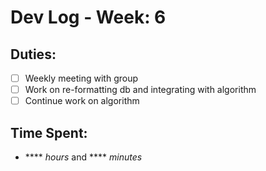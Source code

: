 # Dev Log - Week: 6
 
## Duties:
  - [ ] Weekly meeting with group
  - [ ] Work on re-formatting db and integrating with algorithm
  - [ ] Continue work on algorithm
 
## Time Spent: 
  * **** _hours_ and **** _minutes_
